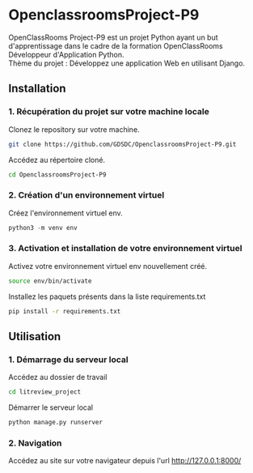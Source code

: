 # OpenclassroomsProject-P9
OpenClassRooms Project-P9 est un projet Python ayant un but d'apprentissage dans le cadre de la formation OpenClassRooms Développeur d'Application Python.  
Thème du projet : Développez une application Web en utilisant Django.

## Installation

### 1. Récupération du projet sur votre machine locale

Clonez le repository sur votre machine.

```bash
git clone https://github.com/GDSDC/OpenclassroomsProject-P9.git
```

Accédez au répertoire cloné.
```bash
cd OpenclassroomsProject-P9
```

### 2. Création d'un environnement virtuel 
Créez l'environnement virtuel env.
```python
python3 -m venv env
```

### 3. Activation et installation de votre environnement virtuel 

Activez votre environnement virtuel env nouvellement créé.
```bash
source env/bin/activate
```

Installez les paquets présents dans la liste requirements.txt
```bash
pip install -r requirements.txt
```

## Utilisation

### 1. Démarrage du serveur local

Accédez au dossier de travail
```bash
cd litreview_project
```

Démarrer le serveur local
```python
python manage.py runserver
```

### 2. Navigation

Accédez au site sur votre navigateur depuis l'url http://127.0.0.1:8000/
